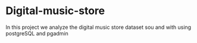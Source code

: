 # Digital-music-store
In this project we analyze the digital music store dataset sou and with using postgreSQL and pgadmin 
